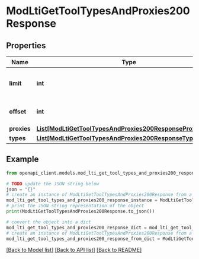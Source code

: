# ModLtiGetToolTypesAndProxies200Response


## Properties

Name | Type | Description | Notes
------------ | ------------- | ------------- | -------------
**limit** | **int** | Limit of how many tool types to show | [optional] [default to null]
**offset** | **int** | Offset of tool types | [optional] [default to null]
**proxies** | [**List[ModLtiGetToolTypesAndProxies200ResponseProxiesInner]**](ModLtiGetToolTypesAndProxies200ResponseProxiesInner.md) |  | 
**types** | [**List[ModLtiGetToolTypesAndProxies200ResponseTypesInner]**](ModLtiGetToolTypesAndProxies200ResponseTypesInner.md) |  | 

## Example

```python
from openapi_client.models.mod_lti_get_tool_types_and_proxies200_response import ModLtiGetToolTypesAndProxies200Response

# TODO update the JSON string below
json = "{}"
# create an instance of ModLtiGetToolTypesAndProxies200Response from a JSON string
mod_lti_get_tool_types_and_proxies200_response_instance = ModLtiGetToolTypesAndProxies200Response.from_json(json)
# print the JSON string representation of the object
print(ModLtiGetToolTypesAndProxies200Response.to_json())

# convert the object into a dict
mod_lti_get_tool_types_and_proxies200_response_dict = mod_lti_get_tool_types_and_proxies200_response_instance.to_dict()
# create an instance of ModLtiGetToolTypesAndProxies200Response from a dict
mod_lti_get_tool_types_and_proxies200_response_from_dict = ModLtiGetToolTypesAndProxies200Response.from_dict(mod_lti_get_tool_types_and_proxies200_response_dict)
```
[[Back to Model list]](../README.md#documentation-for-models) [[Back to API list]](../README.md#documentation-for-api-endpoints) [[Back to README]](../README.md)


